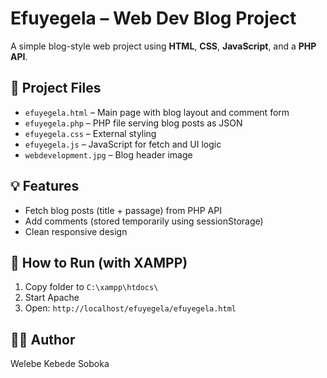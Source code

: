 # Efuyegela – Web Dev Blog Project

A simple blog-style web project using **HTML**, **CSS**, **JavaScript**, and a **PHP API**.

## 📁 Project Files
- `efuyegela.html` – Main page with blog layout and comment form
- `efuyegela.php` – PHP file serving blog posts as JSON
- `efuyegela.css` – External styling
- `efuyegela.js` – JavaScript for fetch and UI logic
- `webdevelopment.jpg` – Blog header image

## 💡 Features
- Fetch blog posts (title + passage) from PHP API
- Add comments (stored temporarily using sessionStorage)
- Clean responsive design

## 🚀 How to Run (with XAMPP)
1. Copy folder to `C:\xampp\htdocs\`
2. Start Apache
3. Open: `http://localhost/efuyegela/efuyegela.html`

## 👨‍💻 Author
Welebe Kebede Soboka
